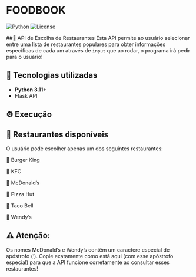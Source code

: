 # FOODBOOK

[![Python](https://img.shields.io/badge/Python-3.10%2B-blue)](https://www.python.org/)
[![License](https://img.shields.io/badge/license-MIT-lightgrey)](LICENSE)

##🍔 API de Escolha de Restaurantes
Esta API permite ao usuário selecionar entre uma lista de restaurantes populares para obter informações específicas de cada um através de `input` que ao rodar, o programa irá pedir para o usuário!

## 🚀 Tecnologias utilizadas
- **Python 3.11+**
- Flask API

## ⚙️ Execução


## 🏪 Restaurantes disponíveis
O usuário pode escolher apenas um dos seguintes restaurantes:

🍔 Burger King

🍗 KFC

🍟 McDonald’s

🍕 Pizza Hut

🌮 Taco Bell

🍔 Wendy’s

## ⚠️ Atenção:
Os nomes McDonald’s e Wendy’s contêm um caractere especial de apóstrofo (’).
Copie exatamente como está aqui (com esse apóstrofo especial) para que a API funcione corretamente ao consultar esses restaurantes!
